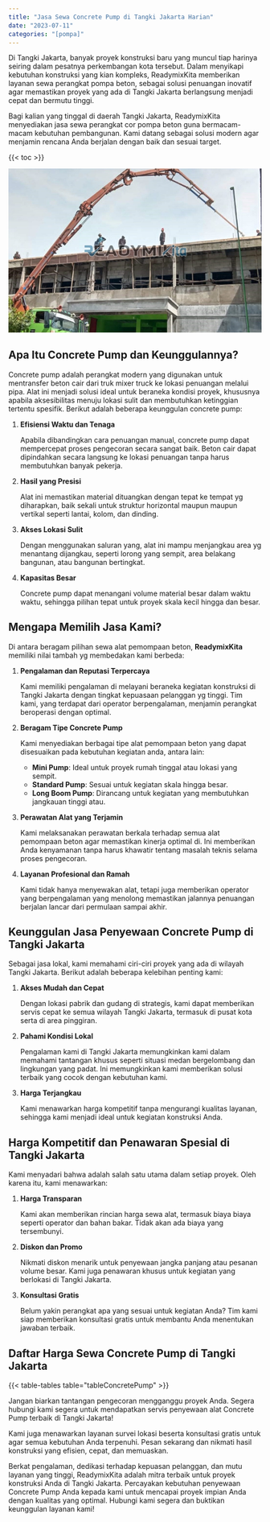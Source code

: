 ```yaml
---
title: "Jasa Sewa Concrete Pump di Tangki Jakarta Harian"
date: "2023-07-11"
categories: "[pompa]"
---
```


Di Tangki Jakarta, banyak proyek konstruksi baru yang muncul tiap harinya seiring dalam pesatnya perkembangan kota tersebut. Dalam menyikapi kebutuhan konstruksi yang kian kompleks, ReadymixKita memberikan layanan sewa perangkat pompa beton, sebagai solusi penuangan inovatif agar memastikan proyek yang ada di Tangki Jakarta berlangsung menjadi cepat dan bermutu tinggi.

Bagi kalian yang tinggal di daerah Tangki Jakarta, ReadymixKita menyediakan jasa sewa perangkat cor pompa beton guna bermacam-macam kebutuhan pembangunan. Kami datang sebagai solusi modern agar menjamin rencana Anda berjalan dengan baik dan sesuai target.

{{< toc >}}

![Jasa Sewa Concrete Pump di Tangki Jakarta Harian](/images/pompa/sewa-pompa-05.jpg)

## Apa Itu Concrete Pump dan Keunggulannya?

Concrete pump adalah perangkat modern yang digunakan untuk mentransfer beton cair dari truk mixer truck ke lokasi penuangan melalui pipa. Alat ini menjadi solusi ideal untuk beraneka kondisi proyek, khususnya apabila aksesibilitas menuju lokasi sulit dan membutuhkan ketinggian tertentu spesifik. Berikut adalah beberapa keunggulan concrete pump:

1. **Efisiensi Waktu dan Tenaga**

   Apabila dibandingkan cara penuangan manual, concrete pump dapat mempercepat proses pengecoran secara sangat baik. Beton cair dapat dipindahkan secara langsung ke lokasi penuangan tanpa harus membutuhkan banyak pekerja.

2. **Hasil yang Presisi**

   Alat ini memastikan material dituangkan dengan tepat ke tempat yg diharapkan, baik sekali untuk struktur horizontal maupun maupun vertikal seperti lantai, kolom, dan dinding.

3. **Akses Lokasi Sulit**

   Dengan menggunakan saluran yang, alat ini mampu menjangkau area yg menantang dijangkau, seperti lorong yang sempit, area belakang bangunan, atau bangunan bertingkat.

4. **Kapasitas Besar**

   Concrete pump dapat menangani volume material besar dalam waktu waktu, sehingga pilihan tepat untuk proyek skala kecil hingga dan besar.

## Mengapa Memilih Jasa Kami?

Di antara beragam pilihan sewa alat pemompaan beton, **ReadymixKita** memiliki nilai tambah yg membedakan kami berbeda:

1. **Pengalaman dan Reputasi Terpercaya**

   Kami memiliki pengalaman di melayani beraneka kegiatan konstruksi di Tangki Jakarta dengan tingkat kepuasaan pelanggan yg tinggi. Tim kami, yang terdapat dari operator berpengalaman, menjamin perangkat beroperasi dengan optimal.

2. **Beragam Tipe Concrete Pump**

   Kami menyediakan berbagai tipe alat pemompaan beton yang dapat disesuaikan pada kebutuhan kegiatan anda, antara lain:
   - **Mini Pump**: Ideal untuk proyek rumah tinggal atau lokasi yang sempit.
   - **Standard Pump**: Sesuai untuk kegiatan skala hingga besar.
   - **Long Boom Pump**: Dirancang untuk kegiatan yang membutuhkan jangkauan tinggi atau.

3. **Perawatan Alat yang Terjamin**

   Kami melaksanakan perawatan berkala terhadap semua alat pemompaan beton agar memastikan kinerja optimal di. Ini memberikan Anda kenyamanan tanpa harus khawatir tentang masalah teknis selama proses pengecoran.

4. **Layanan Profesional dan Ramah**

   Kami tidak hanya menyewakan alat, tetapi juga memberikan operator yang berpengalaman yang menolong memastikan jalannya penuangan berjalan lancar dari permulaan sampai akhir.

## Keunggulan Jasa Penyewaan Concrete Pump di Tangki Jakarta

Sebagai jasa lokal, kami memahami ciri-ciri proyek yang ada di wilayah Tangki Jakarta. Berikut adalah beberapa kelebihan penting kami:

1. **Akses Mudah dan Cepat**

   Dengan lokasi pabrik dan gudang di strategis, kami dapat memberikan servis cepat ke semua wilayah Tangki Jakarta, termasuk di pusat kota serta di area pinggiran.

2. **Pahami Kondisi Lokal**

   Pengalaman kami di Tangki Jakarta memungkinkan kami dalam memahami tantangan khusus seperti situasi medan bergelombang dan lingkungan yang padat. Ini memungkinkan kami memberikan solusi terbaik yang cocok dengan kebutuhan kami.

3. **Harga Terjangkau**

   Kami menawarkan harga kompetitif tanpa mengurangi kualitas layanan, sehingga kami menjadi ideal untuk kegiatan konstruksi Anda.

## Harga Kompetitif dan Penawaran Spesial di Tangki Jakarta

Kami menyadari bahwa adalah salah satu utama dalam setiap proyek. Oleh karena itu, kami menawarkan:

1. **Harga Transparan**

   Kami akan memberikan rincian harga sewa alat, termasuk biaya biaya seperti operator dan bahan bakar. Tidak akan ada biaya yang tersembunyi.

2. **Diskon dan Promo**

   Nikmati diskon menarik untuk penyewaan jangka panjang atau pesanan volume besar. Kami juga penawaran khusus untuk kegiatan yang berlokasi di Tangki Jakarta.

3. **Konsultasi Gratis**

   Belum yakin perangkat apa yang sesuai untuk kegiatan Anda? Tim kami siap memberikan konsultasi gratis untuk membantu Anda menentukan jawaban terbaik.

## Daftar Harga Sewa Concrete Pump di Tangki Jakarta

{{< table-tables table="tableConcretePump" >}}

Jangan biarkan tantangan pengecoran mengganggu proyek Anda. Segera hubungi kami segera untuk mendapatkan servis penyewaan alat Concrete Pump terbaik di Tangki Jakarta!

Kami juga menawarkan layanan survei lokasi beserta konsultasi gratis untuk agar semua kebutuhan Anda terpenuhi. Pesan sekarang dan nikmati hasil konstruksi yang efisien, cepat, dan memuaskan.

Berkat pengalaman, dedikasi terhadap kepuasan pelanggan, dan mutu layanan yang tinggi, ReadymixKita adalah mitra terbaik untuk proyek konstruksi Anda di Tangki Jakarta. Percayakan kebutuhan penyewaan Concrete Pump Anda kepada kami untuk mencapai proyek impian Anda dengan kualitas yang optimal. Hubungi kami segera dan buktikan keunggulan layanan kami!